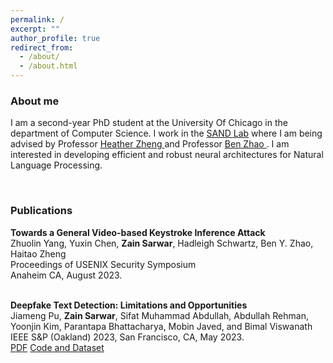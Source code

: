 ```yaml
---
permalink: /
excerpt: ""
author_profile: true
redirect_from: 
  - /about/
  - /about.html
---
```


<head>
<link rel="stylesheet" href="https://cdn.jsdelivr.net/npm/bootstrap@4.3.1/dist/css/bootstrap.min.css" integrity="sha384-ggOyR0iXCbMQv3Xipma34MD+dH/1fQ784/j6cY/iJTQUOhcWr7x9JvoRxT2MZw1T" crossorigin="anonymous">
</head>

<div>

<h3>About me</h3>

I am a second-year PhD student at the University Of Chicago in the department of Computer Science. I work in the <a href="https://sandlab.cs.uchicago.edu/">SAND Lab</a> where I am being advised by Professor <a href="http://people.cs.uchicago.edu/~htzheng/"> Heather Zheng </a> and Professor <a href="http://people.cs.uchicago.edu/~ravenben/"> Ben Zhao </a>. I am interested in developing efficient and robust neural architectures for Natural Language Processing.

</div>

<div>
<br>
<h3>Publications</h3>

<b>Towards a General Video-based Keystroke Inference Attack</b>
<br>Zhuolin Yang, Yuxin Chen, <b>Zain Sarwar</b>, Hadleigh Schwartz, Ben Y. Zhao, Haitao Zheng
<br>Proceedings of USENIX Security Symposium
<br>Anaheim CA, August 2023.

<br>
<b>Deepfake Text Detection: Limitations and Opportunities</b>
<br>Jiameng Pu, <b>Zain Sarwar</b>, Sifat Muhammad Abdullah, Abdullah Rehman, Yoonjin Kim, Parantapa Bhattacharya, Mobin Javed, and Bimal Viswanath
<br>IEEE S&P (Oakland) 2023, San Francisco, CA, May 2023.
<br>
<a href="https://zainsarwar865.github.io/Papers/DeepfakeText_SP23.pdf" class="btn-sm btn-success text-decoration-none">PDF</a>
<a href="https://github.com/jmpu/DeepfakeTextDetection" class="btn-sm btn-danger text-decoration-none">Code and Dataset</a>
</div>